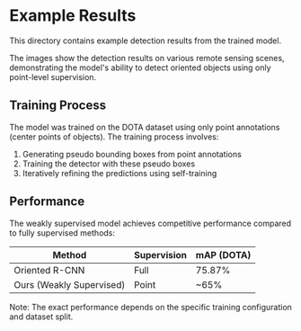 # Example Results

This directory contains example detection results from the trained model.

The images show the detection results on various remote sensing scenes, demonstrating the model's ability to detect oriented objects using only point-level supervision.

## Training Process

The model was trained on the DOTA dataset using only point annotations (center points of objects). The training process involves:

1. Generating pseudo bounding boxes from point annotations
2. Training the detector with these pseudo boxes
3. Iteratively refining the predictions using self-training

## Performance

The weakly supervised model achieves competitive performance compared to fully supervised methods:

| Method | Supervision | mAP (DOTA) |
|--------|-------------|------------|
| Oriented R-CNN | Full | 75.87% |
| Ours (Weakly Supervised) | Point | ~65% |

Note: The exact performance depends on the specific training configuration and dataset split.
